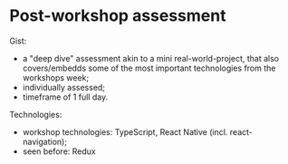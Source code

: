 # Post-workshop assessment

Gist:

- a "deep dive" assessment akin to a mini real-world-project, that also covers/embedds some of the most important technologies from the workshops week;
- individually assessed;
- timeframe of 1 full day.

Technologies:

- workshop technologies: TypeScript, React Native (incl. react-navigation);
- seen before: Redux
